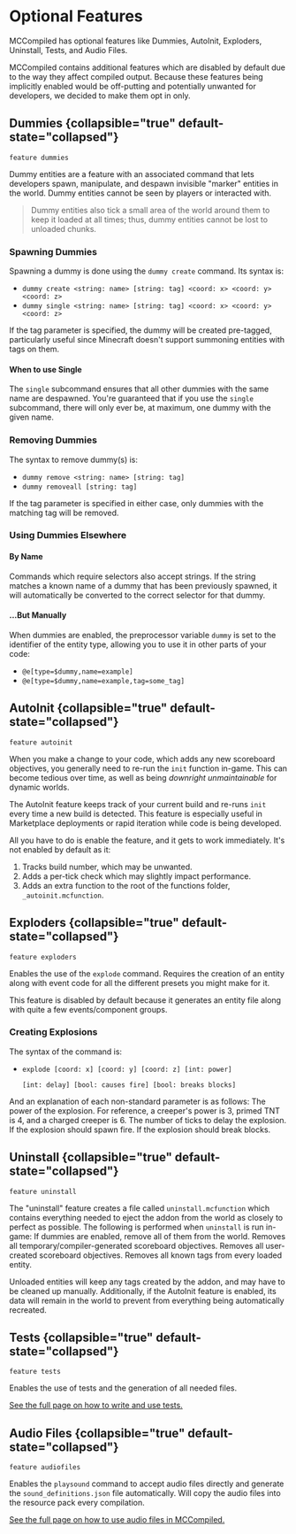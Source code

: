 # Optional Features

<primary-label ref="runtime"/>

<link-summary>
MCCompiled has optional features like Dummies, AutoInit, Exploders, Uninstall, Tests, and Audio Files.
</link-summary>

MCCompiled contains additional features which are disabled by default due to the way they affect compiled output.
Because these features being implicitly enabled would be off-putting and potentially unwanted for developers, we decided
to make them opt in only.

## Dummies {collapsible="true" default-state="collapsed"}
```%lang%
feature dummies
```
Dummy entities are a feature with an associated command that lets developers spawn, manipulate, and despawn invisible "marker"
entities in the world. Dummy entities cannot be seen by players or interacted with.

> Dummy entities also tick a small area of the world around them to keep it loaded at all times; thus, dummy entities
> cannot be lost to unloaded chunks.

### Spawning Dummies
Spawning a dummy is done using the `dummy create` command. Its syntax is:
- `dummy create <string: name> [string: tag] <coord: x> <coord: y> <coord: z>`
- `dummy single <string: name> [string: tag] <coord: x> <coord: y> <coord: z>`

If the tag parameter is specified, the dummy will be created pre-tagged, particularly useful since Minecraft doesn't
support summoning entities with tags on them.

#### When to use Single
The `single` subcommand ensures that all other dummies with the same name are despawned. You're guaranteed that if you
use the `single` subcommand, there will only ever be, at maximum, one dummy with the given name.

### Removing Dummies
The syntax to remove dummy(s) is:
- `dummy remove <string: name> [string: tag]`
- `dummy removeall [string: tag]`

If the tag parameter is specified in either case, only dummies with the matching tag will be removed.

### Using Dummies Elsewhere
#### By Name
Commands which require selectors also accept strings. If the string matches a known name of a dummy that has been
previously spawned, it will automatically be converted to the correct selector for that dummy.

#### ...But Manually
When dummies are enabled, the preprocessor variable `dummy` is set to the identifier of the entity type, allowing you
to use it in other parts of your code:
- `@e[type=$dummy,name=example]`
- `@e[type=$dummy,name=example,tag=some_tag]`

## AutoInit {collapsible="true" default-state="collapsed"}
```%lang%
feature autoinit
```
When you make a change to your code, which adds any new scoreboard objectives, you generally need to re-run the `init`
function in-game. This can become tedious over time, as well as being *downright unmaintainable* for dynamic worlds.

The AutoInit feature keeps track of your current build and re-runs `init` every time a new build is detected. This
feature is especially useful in Marketplace deployments or rapid iteration while code is being developed.

All you have to do is enable the feature, and it gets to work immediately. It's not enabled by default as it:
1. Tracks build number, which may be unwanted.
2. Adds a per-tick check which may slightly impact performance.
3. Adds an extra function to the root of the functions folder, `_autoinit.mcfunction`.

## Exploders {collapsible="true" default-state="collapsed"}
```%lang%
feature exploders
```
Enables the use of the `explode` command. Requires the creation of an entity
along with event code for all the different presets you might make for it.

This feature is disabled by default because it generates an entity file along with quite a few events/component groups.

### Creating Explosions
The syntax of the command is:
- `explode [coord: x] [coord: y] [coord: z] [int: power]`

    `[int: delay] [bool: causes fire] [bool: breaks blocks]`

And an explanation of each non-standard parameter is as follows:
<deflist type="narrow">
    <def title="power">
        The power of the explosion. For reference, a creeper's power is 3, primed TNT is 4, and a charged creeper is 6.
    </def>
    <def title="delay">
        The number of ticks to delay the explosion.
    </def>
    <def title="causes fire">
        If the explosion should spawn fire.
    </def>
    <def title="breaks blocks">
        If the explosion should break blocks.
    </def>
</deflist>

## Uninstall {collapsible="true" default-state="collapsed"}
```%lang%
feature uninstall
```
The "uninstall" feature creates a file called `uninstall.mcfunction` which contains everything needed to eject the addon
from the world as closely to perfect as possible. The following is performed when `uninstall` is run in-game:
<procedure title="Uninstall Procedure">
    <step>If <a anchor="dummies">dummies</a> are enabled, remove all of them from the world.</step>
    <step>Removes all temporary/compiler-generated scoreboard objectives.</step>
    <step>Removes all user-created scoreboard objectives.</step>
    <step>Removes all known tags from every loaded entity.</step>
</procedure>

<warning title="Leftover Data">
Unloaded entities will keep any tags created by the addon, and may have to be cleaned up manually. Additionally, if the
<a anchor="autoinit">AutoInit</a> feature is enabled, its data will remain in the world to prevent from everything
being automatically recreated.
</warning>

## Tests {collapsible="true" default-state="collapsed"}
```%lang%
feature tests
```
Enables the use of tests and the generation of all needed files.

[See the full page on how to write and use tests.](Testing.md)

## Audio Files {collapsible="true" default-state="collapsed"}
```%lang%
feature audiofiles
```
Enables the `playsound` command to accept audio files directly and generate the `sound_definitions.json` file
automatically. Will copy the audio files into the resource pack every compilation.

[See the full page on how to use audio files in MCCompiled.](Playsound.md)